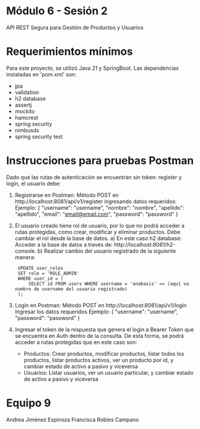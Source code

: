 
# Módulo 6 - Sesión 2
API REST Segura para Gestión de Productos y Usuarios

# Requerimientos mínimos
Para este proyecto, se utilizó Java 21 y SpringBoot. 
Las dependencias instaladas en 'pom.xml' son:
- jpa
- validation
- h2 database
- assertj
- mockito
- hamcrest
- spring security
- nimbusds
- spring security test

# Instrucciones para pruebas Postman

Dado que las rutas de autenticación se encuentran sin token: register y login, el usuario debe:
1) Registrarse en Postman: Método POST en http://localhost:8081/api/v1/register ingresando datos requeridos:
    Ejemplo: 
        { 
            "username": "username",
            "nombre": "nombre",
            "apellido": "apellido",
            "email": "email@email.com",
            "password": "password"
        }

2) El usuario creado tiene rol de usuario, por lo que no podrá acceder a rutas protegidas, como crear, modificar y eliminar productos. Debe cambiar el rol desde la base de datos. 
    a) En este caso h2 database: Acceder a la base de datos a través de: http://localhost:8081/h2-console.
    b) Realizar cambio del usuario registrado de la siguiente manera:

        UPDATE user_roles
        SET role = 'ROLE_ADMIN'
        WHERE user_id = (
            SELECT id FROM users WHERE username = 'anabasis' <= (aquí va nombre de username del usuario registrado)
        ); 
3) Login en Postman: Método POST en http://localhost:8081/api/v1/login
    Ingresar los datos requeridos 
        Ejemplo:
            {
                "username": "username",
                "password": "password"
            }

4) Ingresar el token de la respuesta que genera el login a Bearer Token que se encuentra en Auth dentro de la consulta. De esta forma, se podrá acceder a rutas protegidas que en este caso son:
    - Productos: Crear productos, modificar productos, listar todos los productos, listar productos activos, ver un producto por id, y cambiar estado de activo a pasivo y viceversa
    - Usuarios: Listar usuarios, ver un usuario particular, y cambiar estado de activo a pasivo y viceversa

# Equipo 9
Andrea Jiménez Espinoza
Francisca Robles Campano